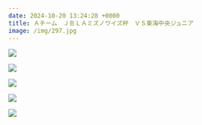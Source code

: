 ```yaml
---
date: 2024-10-20 13:24:28 +0000
title: Ａチーム　ＪＢＬＡミズノワイズ杯　ＶＳ東海中央ジュニア
image: /img/297.jpg
---
```

![](/img/298.jpg)

![](/img/299.jpg)

![](/img/300.jpg)

![](/img/301.jpg)

![](/img/302.jpg)
